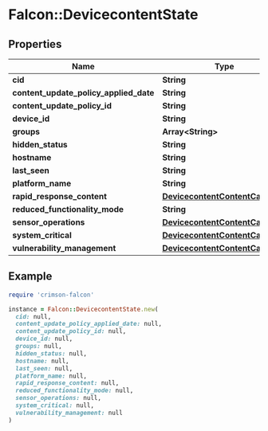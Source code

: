 # Falcon::DevicecontentState

## Properties

| Name | Type | Description | Notes |
| ---- | ---- | ----------- | ----- |
| **cid** | **String** |  |  |
| **content_update_policy_applied_date** | **String** |  | [optional] |
| **content_update_policy_id** | **String** |  | [optional] |
| **device_id** | **String** |  |  |
| **groups** | **Array&lt;String&gt;** |  | [optional] |
| **hidden_status** | **String** |  | [optional] |
| **hostname** | **String** |  | [optional] |
| **last_seen** | **String** |  | [optional] |
| **platform_name** | **String** |  | [optional] |
| **rapid_response_content** | [**DevicecontentContentCategory**](DevicecontentContentCategory.md) |  | [optional] |
| **reduced_functionality_mode** | **String** |  | [optional] |
| **sensor_operations** | [**DevicecontentContentCategory**](DevicecontentContentCategory.md) |  | [optional] |
| **system_critical** | [**DevicecontentContentCategory**](DevicecontentContentCategory.md) |  | [optional] |
| **vulnerability_management** | [**DevicecontentContentCategory**](DevicecontentContentCategory.md) |  | [optional] |

## Example

```ruby
require 'crimson-falcon'

instance = Falcon::DevicecontentState.new(
  cid: null,
  content_update_policy_applied_date: null,
  content_update_policy_id: null,
  device_id: null,
  groups: null,
  hidden_status: null,
  hostname: null,
  last_seen: null,
  platform_name: null,
  rapid_response_content: null,
  reduced_functionality_mode: null,
  sensor_operations: null,
  system_critical: null,
  vulnerability_management: null
)
```

